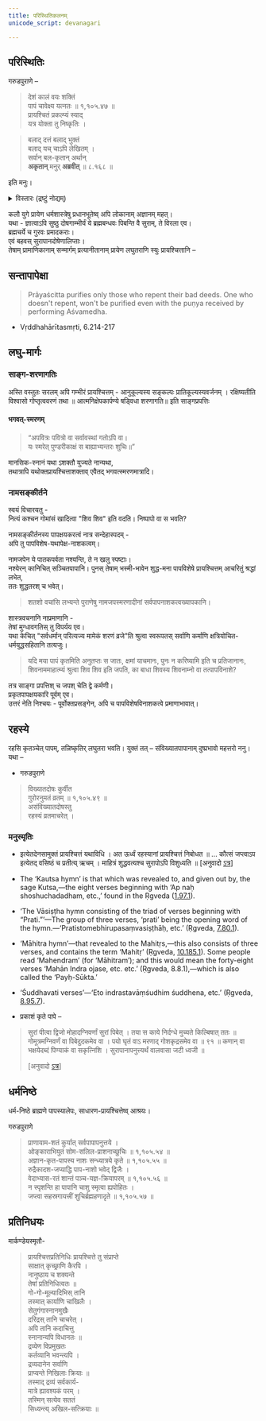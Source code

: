 ```yaml
---
title: परिस्थितिकलनम्
unicode_script: devanagari

---
```


## परिस्थितिः

गरुडपुराणे –

> देशं कालं वयः शक्तिं  
> पापं चावेक्ष्य यत्नतः ॥ १,१०५.४७ ॥  
> प्रायश्चितं प्रकल्प्यं स्याद्  
> यत्र योक्ता तु निष्कृतिः ।

> बलाद् दत्तं बलाद् भुक्तं  
बलाद् यच् चाऽपि लेखितम् ।  
सर्वान् बल-कृतान् अर्थान्  
**अकृतान्** मनुर् **अब्रवीत्**  ॥ ८.१६८ ॥

इति मनुः।

<details><summary>विस्तारः (द्रष्टुं नोद्यम्)</summary>

Purī Śaṅkarācārya ji narrates an incident where Śrī Karapātrī Svāmī met Bengali Brahmins who had been forced to eat beef, etc. He quoted the following verse & told them that they weren't polluted.

> बलाद् दत्तं बलाद् भुक्तं... (मनुस्मृति ८.१६८)

Prāyaścitta of shaving the head, bathing in Gaṅgā and chanting of Rāma-nāma was given to them only to free them from guilt.
</details>


कलौ युगे प्रायेण धर्मशास्त्रेषु प्रधानभूतेष्व् अपि लोकानाम् अज्ञानम् महत्।  
यथा - ज्ञात्वाऽपि सुष्ठु दोषगाम्भीर्यं ये ब्रह्मबन्धवः पिबन्ति वै सुराम्, ते विरला एव।  
ब्रह्मचर्ये च गुरवः प्रमादकराः।  
एवं बहवस् सुरापानदोषेणालिप्ताः।  
तेषाम् प्रामाणिकानाम् सन्मार्गम् प्रत्यानीतानाम् प्रायेण लघुतराणि स्युः प्रायश्चित्तानि –



## सन्तापापेक्षा
> Prāyaścitta purifies only those who repent their bad deeds. One who doesn't repent, won't be purified even with the puṇya received by performing Aśvamedha.
- Vṛddhahārītasmṛti, 6.214-217

## लघु-मार्गः
### साङ्ग-शरणागतिः
अस्ति वस्तुतः सरलम् अपि गम्भीरं प्रायश्चित्तम् - 
आनुकूल्यस्य सङ्कल्पः प्रातिकूल्यस्यवर्जनम् । रक्षिष्यतीति विश्वासो गोप्तृत्ववरणं तथा ॥ आत्मनिक्षेपकार्पण्ये षड्विधा शरणागति॥
इति साङ्गप्रपत्तिः

#### भगवत्-स्मरणम्
> “अपवित्रः पवित्रो वा सर्वावस्थां गतोऽपि वा।  
यः स्मरेत् पुण्डरीकाक्षं स बाह्याभ्यन्तरः शुचिः॥”

मानसिक-स्नानं यथा ऽशक्तौ युज्यते नान्यथा,  
तथात्रापि यथोक्तप्रायश्चित्ताशक्ताव् एवैतद् भगवत्स्मरणमात्रादि।

### नामसङ्कीर्तने
स्वयं विचारयतु -  
नित्यं कश्चन गोमांसं खादित्वा "शिव शिव" इति वदति। निष्पापो वा स भवति?

नामसङ्कीर्तनस्य पापक्षयकरत्वं नात्र सन्देहास्पदम् -  
अपि तु पापविशेष-यथापेक्ष-नाशकत्वम्।

नामजपेन ये पातकपर्वता नश्यन्ति, ते न खलु स्पष्टाः।  
नश्येरन् कानिचित् सञ्चितपापानि। 
पुनस् तेषाम् भस्मी-भावेन शुद्ध-मना 
पापविशेषे प्रायश्चित्तम् आचरितुं श्रद्धां लभेत,  
ततः शुद्धतरश् च भवेत्। 

> शतशो वचांसि लभ्यन्ते पुराणेषु नामजपस्मरणादीनां सर्वपापनाशकत्वख्यापकानि।

शास्त्रवचनानि नाप्रमाणानि -  
तेषां मुग्धावगतिस् तु विपर्यय एव।  
यथा केचित् "सर्वधर्मान् परित्यज्य मामेकं शरणं व्रजे"ति श्रुत्वा स्वरूपतस् सर्वाणि कर्माणि क्षत्रियोचित-धर्मयुद्धसहितानि तत्यजुः।

> यदि मया पापं कृतमिति अनुतप्तः स जातः, क्षमां याचमानः, पुनः न करिष्यामि इति च प्रतिजानानः, शिवनाममाहात्म्यं श्रुत्वा शिव शिव इति जपति, का बाधा शिवस्य शिवनाम्नो वा तत्पापविनाशे?

तत्र साङ्गा प्रपत्तिश् च जपश् चेति द्वे कर्मणी।  
प्रकृतपापक्षयकारि पूर्वम् एव।  
उत्तरं नेति निश्चयः - पूर्वोक्तप्रसङ्गेन, अपि च पापविशेषविनाशकत्वे प्रमाणाभावात्।

## रहस्ये
रहसि कृतञ्चेत् पापम्, तन्निष्कृतिर् लघुतरा भवति। युक्तं  तत् – संविख्यातपापानाम् दुष्प्रभावो महत्तरो ननु। यथा –

- गरुडपुराणे

> विख्यातदोषः कुर्वीत  
गुरोरनुमतं व्रतम् ॥ १,१०५.४९ ॥  
असंविख्यातदोषस्तु  
रहस्यं व्रतमाचरेत् ।

### मनुस्मृतिः
- इत्येतदेनसामुक्तं प्रायश्चित्तं यथाविधि । अत ऊर्ध्वं रहस्यानां प्रायश्चित्तं निबोधत ॥ … कौत्सं जप्त्वाऽप इत्येतद् वसिष्ठं च प्रतीत्य् ऋचम् । माहित्रं शुद्धवत्यश्च सुरापोऽपि विशुध्यति ॥ \[अनुवादो [ऽत्र](https://www.wisdomlib.org/hinduism/book/manusmriti-with-the-commentary-of-medhatithi/d/doc202156.html)\]

- The ‘Kautsa hymn’ is that which was revealed to, and given out by, the sage Kutsa,—the eight verses beginning with ‘Ap naḥ shoshuchadadham, etc.,’ found in the Ṛgveda ([1.97.1](https://archive.org/stream/RgVedaWithSayanasCommentaryPart1/rv_sayanabhasya_part1#page/n629/mode/2up)).
- ‘The Vāsiṣṭha hymn consisting of the triad of verses beginning with “Prati.”’—The group of three verses, ‘prati’ being the opening word of the hymn.—‘Pratistomebhirupasaṃvasiṣṭhāḥ, etc.’ (Ṛgveda, [7.80.1](https://archive.org/stream/RgVedaWithSayanasCommentaryPart3/rv_sayanabhasya_part3#page/n547/mode/1up)).
- ‘Māhitra hymn’—that revealed to the Mahitṛs,—this also consists of three verses, and contains the term ‘Mahitṛ’ (Ṛgveda, [10.185.1](https://archive.org/stream/RgVedaWithSayanasCommentaryPart4/rv_sayanabhasya_part4#page/n987/mode/2up)). Some people read ‘Mahendram’ (for ‘Māhitram’); and this would mean the forty-eight verses ‘Mahān Indra ojase, etc. etc.’ (Ṛgveda, 8.8.1),—which is also called the ‘Payḥ-Sūkta.’
- ‘Śuddhavati verses’—‘Eto indrastavāṃśudhim śuddhena, etc.’ (Ṛgveda, [8.95.7](https://archive.org/stream/RgVedaWithSayanasCommentaryPart3/rv_sayanabhasya_part3#page/n1019/mode/2up)).

- प्रकाशं कृते पापे – 
  
> सुरां पीत्वा द्विजो मोहादग्निवर्णां सुरां पिबेत् । तया स काये निर्दग्धे मुच्यते किल्बिषात् ततः ॥ गोमूत्रमग्निवर्णं वा पिबेदुदकमेव वा । पयो घृतं वाऽ मरणाद् गोशकृद्रसमेव वा ॥ ९१ ॥ कणान् वा भक्षयेदब्दं पिण्याकं वा सकृत्निशि । सुरापानापनुत्त्यर्थं वालवासा जटी ध्वजी ॥ 
> 
> \[अनुवादो [ऽत्र](https://www.wisdomlib.org/hinduism/book/manusmriti-with-the-commentary-of-medhatithi/d/doc201968.html)\]



## धर्मनिष्ठे 
धर्म-निष्ठे ब्राह्मणे पापस्यालेपः, साधारण-प्रायश्चित्तेष्व् आश्रयः।

गरुडपुराणे

> प्राणायाम-शतं कुर्यात् सर्वपापापनुत्तये ।  
ओङ्काराभियुतं सोम-सलिल-प्राशनाच्छुचिः ॥ १,१०५.५४ ॥  
अज्ञान-कृत-पापस्य नाशः सन्ध्यात्रये कृते ॥ १,१०५.५५ ॥  
रुद्रैकादश-जप्याद्धि पाप-नाशो भवेद् द्विजैः ।  
वेदाभ्यास-रतं शान्तं पञ्च-यज्ञ-क्रियापरम् ॥ १,१०५.५६ ॥  
न स्पृशन्ति हा पापानि चाशु स्मृत्वा ह्यपोहितः ।  
जप्त्वा सहस्रगायत्त्रीं शुचिर्ब्रह्महणादृते ॥ १,१०५.५७ ॥

## प्रतिनिधयः

मार्कण्डेयस्मृतौ-

> प्रायश्चित्तप्रतिनिधिः
प्रायश्चित्ते तु संप्राप्ते  
साक्षात् कृच्छ्राणि कैरपि ।  
नानुष्ठाय च शक्यन्ते  
तेषां प्रतिनिधित्वतः ॥  
गो-गो-मूल्यादिभिस् तानि  
तस्मात् कार्याणि चाखिलैः ।  
सेतुगंगास्नानमुखैः  
दरिद्रस् तानि चाचरेत् ।  
अपि तानि कदाचित्तु  
स्नानान्यपि विधानतः ॥  
द्रव्येण विप्रमुखतः  
कर्तव्यानि भवन्त्यपि ।  
द्रव्यदानेन सर्वाणि  
प्राप्यन्ते निखिलाः क्रियाः ॥  
तस्माद् द्रव्यं सर्वकार्य-  
मात्रे ह्यावश्यकं परम् ।  
तस्मिन् सत्येव सततं  
सिध्यन्त्य् अखिल-सत्क्रियाः ॥  
